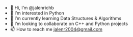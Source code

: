 - 👋 Hi, I’m @jalenrichb
- 👀 I’m interested in Python
- 🌱 I’m currently learning Data Structures & Algorithms
- 💞️ I’m looking to collaborate on C++ and Python projects
- 📫 How to reach me jalenr2004@gmail.com

<!---
jalenrichb/jalenrichb is a ✨ special ✨ repository because its `README.md` (this file) appears on your GitHub profile.
You can click the Preview link to take a look at your changes.
--->
